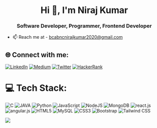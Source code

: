 <h1 align="center">Hi 👋, I'm Niraj Kumar </h1>
<h3 align="center"> Software Developer, Programmer, Frontend Developer </h3>

- 📫 Reach me at - [bcabncnirajkumar2020@gmail.com](mailto:bcabncnirajkumar2020@gmail.com)



## 🌐 Connect with me:
[![LinkedIn](https://img.shields.io/badge/LinkedIn-%230077B5.svg?logo=linkedin&logoColor=white)](www.linkedin.com/in/niraj-kumar09160) [![Medium](https://img.shields.io/badge/Medium-12100E?logo=medium&logoColor=white)](https://medium.com/@abhavgoel) [![Twitter](https://img.shields.io/badge/Twitter-%231DA1F2.svg?logo=x&logoColor=white)](https://x.com/nirajkumar09160)
[![HackerRank](https://img.shields.io/badge/-HackerRank-2EC866.svg?logo=HackerRank&logoColor=white)](https://www.hackerrank.com/profile/niraj_kumar0_1)


# 💻 Tech Stack:
![C](https://img.shields.io/badge/c-%2300599C.svg?style=for-the-badge&logo=c&logoColor=white) ![JAVA](https://img.shields.io/badge/JAVA-%23316192.svg?style=for-the-badge&logo=JAVA&logoColor=red)  ![Python](https://img.shields.io/badge/python-3670A0?style=for-the-badge&logo=python&logoColor=ffdd54) ![JavaScript](https://img.shields.io/badge/javascript-%23323330.svg?style=for-the-badge&logo=javascript&logoColor=%23F7DF1E) ![NodeJS](https://img.shields.io/badge/node.js-6DA55F?style=for-the-badge&logo=node.js&logoColor=white) ![MongoDB](https://img.shields.io/badge/MongoDB-%234ea94b.svg?style=for-the-badge&logo=mongodb&logoColor=white) ![react.js](https://img.shields.io/badge/react.js-%23404d59.svg?style=for-the-badge&logo=react&logoColor=%2361DAFB) ![angular.js](https://img.shields.io/badge/angular.js-%23404d.svg?style=for-the-badge&logo=angular&logoColor=red) 
<img src="https://img.shields.io/badge/HTML5-%23E34F26.svg?style=for-the-badge&logo=html5&logoColor=white" alt="HTML5">
<img src="https://img.shields.io/badge/MySQL-%2300f.svg?style=for-the-badge&logo=mysql&logoColor=white" alt="MySQL">
<img src="https://img.shields.io/badge/CSS3-%231572B6.svg?style=for-the-badge&logo=css3&logoColor=white" alt="CSS3">
<img src="https://img.shields.io/badge/Bootstrap-%238A2B2e.svg?style=for-the-badge&logo=bootstrap&logoColor=white" alt="Bootstrap">
<img src="https://img.shields.io/badge/Tailwind%20CSS-%2338B2AC.svg?style=for-the-badge&logo=tailwindcss&logoColor=white" alt="Tailwind CSS">











[![](https://visitcount.itsvg.in/api?id=nirajkumar09160&label=0&pretty=false)](https://visitcount.itsvg.in)




